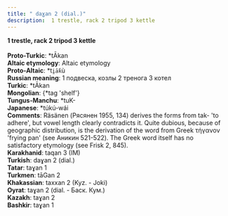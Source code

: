 ```yaml
---
title: " daɣan 2 (dial.)"
description:  1 trestle, rack 2 tripod 3 kettle
---
```

<strong> 1 trestle, rack 2 tripod 3 kettle</strong><br><br>
<strong>Proto-Turkic</strong>:  *tĀkan<br>
<strong>Altaic etymology</strong>:  Altaic etymology<br>
<strong> Proto-Altaic</strong>:  *t`i̯ā́k`ù<br>
<strong>Russian meaning</strong>:  1 подвеска, козлы 2 тренога 3 котел<br>
<strong>Turkic</strong>:  *tĀkan<br>
<strong>Mongolian</strong>:  {*tag 'shelf'}<br>
<strong>Tungus-Manchu</strong>:  *tuK-<br>
<strong>Japanese</strong>:  *túkú-wái<br>
<strong>Comments</strong>:  Räsänen (Рясянен 1955, 134) derives the forms from tak- 'to adhere', but vowel length clearly contradicts it. Quite dubious, because of geographic distribution, is the derivation of the word from Greek τήγανον 'frying pan' (see Аникин 521-522). The Greek word itself has no satisfactory etymology (see Frisk 2, 845).<br>
<strong>Karakhanid</strong>:  taqan 3 (IM)<br>
<strong>Turkish</strong>:  daɣan 2 (dial.)<br>
<strong>Tatar</strong>:  taɣan 1<br>
<strong>Turkmen</strong>:  tāGan 2<br>
<strong>Khakassian</strong>:  taxxan 2 (Kyz. - Joki)<br>
<strong>Oyrat</strong>:  taɣan 2 (dial. - Баск. Кум.)<br>
<strong>Kazakh</strong>:  taɣan 2<br>
<strong>Bashkir</strong>:  taɣan 1<br>


